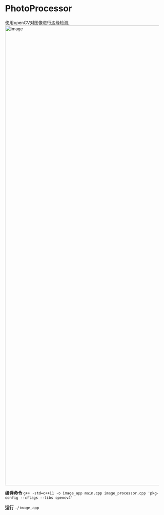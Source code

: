 # PhotoProcessor
使用openCV对图像进行边缘检测,
<img width="1507" alt="image" src="https://github.com/user-attachments/assets/cd3c6d4f-5291-453b-8afe-07543230e67e" />


**编译命令**
`g++ -std=c++11 -o image_app main.cpp image_processor.cpp 'pkg-config --cflags --libs opencv4' `

**运行**
`./image_app`

